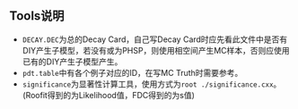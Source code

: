 ## Tools说明  
- `DECAY.DEC`为总的Decay Card，自己写Decay Card时应先看此文件中是否有DIY产生子模型，若没有或为PHSP，则使用相空间产生MC样本，否则应使用已有的DIY产生子模型产生。   
- `pdt.table`中有各个例子对应的ID，在写MC Truth时需要参考。   
- `significance`为显著性计算工具，使用方式为`root ./significance.cxx`。\(Roofit得到的为Likelihood值，FDC得到的为s值\)  